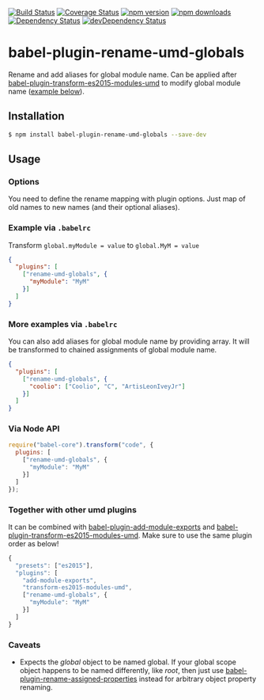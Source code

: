 [![Build Status](https://travis-ci.org/jamonkko/babel-plugin-rename-umd-globals.svg?branch=master)](https://travis-ci.org/jamonkko/babel-plugin-rename-umd-globals)
[![Coverage Status](https://coveralls.io/repos/github/jamonkko/babel-plugin-rename-umd-globals/badge.svg?branch=master)](https://coveralls.io/github/jamonkko/babel-plugin-rename-umd-globals?branch=master)
[![npm version](https://img.shields.io/npm/v/babel-plugin-rename-umd-globals.svg?style=flat-square)](https://www.npmjs.com/package/babel-plugin-rename-umd-globals)
[![npm downloads](https://img.shields.io/npm/dm/babel-plugin-rename-umd-globals.svg?style=flat-square)](https://www.npmjs.com/package/babel-plugin-rename-umd-globals)
[![Dependency Status](https://david-dm.org/jamonkko/babel-plugin-rename-umd-globals.svg)](https://david-dm.org/jamonkko/babel-plugin-rename-umd-globals)
[![devDependency Status](https://david-dm.org/jamonkko/babel-plugin-rename-umd-globals/dev-status.svg)](https://david-dm.org/jamonkko/babel-plugin-rename-umd-globals#info=devDependencies)
# babel-plugin-rename-umd-globals
Rename and add aliases for global module name. Can be applied after [babel-plugin-transform-es2015-modules-umd](http://babeljs.io/docs/plugins/transform-es2015-modules-umd) to modify global module name ([example below](#together-with-other-umd-plugins)).

## Installation

```sh
$ npm install babel-plugin-rename-umd-globals --save-dev
```

## Usage

### Options
You need to define the rename mapping with plugin options. Just map of old names to new names (and their optional aliases). 

### Example via `.babelrc`

Transform `global.myModule = value` to `global.MyM = value`

```json
{
  "plugins": [
    ["rename-umd-globals", {
      "myModule": "MyM"
    }]
  ]
}
```

### More examples via `.babelrc`

You can also add aliases for global module name by providing array. It will be transformed to chained assignments of global module name.

```json
{
  "plugins": [
    ["rename-umd-globals", {
      "coolio": ["Coolio", "C", "ArtisLeonIveyJr"]
    }]
  ]
}
```

### Via Node API

```javascript
require("babel-core").transform("code", {
  plugins: [
    ["rename-umd-globals", {
      "myModule": "MyM"
    }]
  ]
});
```

### Together with other umd plugins

It can be combined with [babel-plugin-add-module-exports](https://github.com/59naga/babel-plugin-add-module-exports) and [babel-plugin-transform-es2015-modules-umd](http://babeljs.io/docs/plugins/transform-es2015-modules-umd). Make sure to use the same plugin order as below!

```javascript
{
  "presets": ["es2015"],
  "plugins": [
    "add-module-exports",
    "transform-es2015-modules-umd",
    ["rename-umd-globals", {
      "myModule": "MyM"
    }]
  ]
}
```


### Caveats

- Expects the *global* object to be named global. If your global scope object happens to be named differently, like *root*, then just use [babel-plugin-rename-assigned-properties](https://github.com/jamonkko/babel-plugin-rename-assigned-properties) instead for arbitrary object property renaming.
